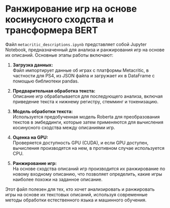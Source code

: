 # Ранжирование игр на основе косинусного сходства и трансформера BERT

Файл `metacritic_descriptions.ipynb` представляет собой Jupyter Notebook, предназначенный для анализа и ранжирования игр на основе их описаний. Основные этапы работы включают:

1. **Загрузка данных:**  
   Файл импортирует данные об играх с платформы Metacritic, в частности для PS4, из JSON файла и загружает их в DataFrame с помощью библиотеки pandas.

2. **Предварительная обработка текста:**  
   Описание игр обрабатывается для последующего анализа, включая приведение текста к нижнему регистру, стемминг и токенизацию.

3. **Модель обработки текста:**  
   Используется предобученная модель Roberta для преобразования текстов в эмбеддинги, которые затем применяются для вычисления косинусного сходства между описаниями игр.

4. **Оценка на GPU:**  
   Проверяется доступность GPU (CUDA), и если GPU доступен, вычисления производятся на нем, в противном случае используется CPU.

5. **Ранжирование игр:**  
   На основе сходства описаний игр производится их ранжирование по новому входному описанию, что позволяет определить, какие игры наиболее похожи на заданное описание.

Этот файл полезен для тех, кто хочет анализировать и ранжировать игры на основе их текстовых описаний, используя современные методы обработки естественного языка и машинного обучения.
